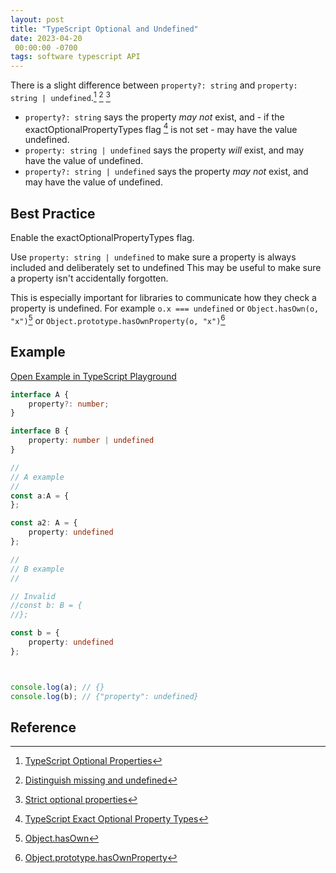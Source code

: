 ```yaml
---
layout: post
title: "TypeScript Optional and Undefined"
date: 2023-04-20
 00:00:00 -0700
tags: software typescript API
---
```


There is a slight difference between `property?: string` and `property: string | undefined`.[^typescript-optional-properties] [^3] [^4]

- `property?: string` says the property _may not_ exist, and - if the exactOptionalPropertyTypes flag [^2] is not set - may have the value undefined.
- `property: string | undefined` says the property _will_ exist, and may have the value of undefined.
- `property?: string | undefined` says the property _may not_ exist, and may have the value of undefined.

## Best Practice

Enable the exactOptionalPropertyTypes flag.

Use `property: string | undefined` to make sure a property is always included and deliberately set to undefined This may be useful to make sure a property isn't accidentally forgotten.

This is especially important for libraries to communicate how they check a property is undefined. For example `o.x === undefined` or `Object.hasOwn(o, "x")`[^object-has-own] or  `Object.prototype.hasOwnProperty(o, "x")`[^object-has-own-property]



## Example

[Open Example in TypeScript Playground](https://www.typescriptlang.org/play?#code/JYOwLgpgTgZghgYwgAgILIN4Chm+QBygHt9owBPAfgC5kQBXAWwCNoBuLAXyy1ElkQoAQphx5CJMuVoMW0ZAB9k9EABMIMUBFVceAej1YDaZBAAecRvgA2EI4YREQAZzDI41dAF5RnDlkcXNzgAJlpvUTwCYlIoCloVdU0QbS5-A3tkEXNLGzsMzIBJEAA3OGtgHQNA12RmWhEfbAM-Hhq3ZmQmsVwJWPjlNQ0tHVaeAKdnIlsAOmsiAHMACjgASjZkYwxuGumIOcWl5nXNvUwAIj6pc4Sh5O1OIA)

```typescript
interface A {
    property?: number;
}

interface B {
    property: number | undefined
}

//
// A example
//
const a:A = {
};

const a2: A = {
    property: undefined
};

//
// B example
//

// Invalid
//const b: B = {
//};

const b = {
    property: undefined
};



console.log(a); // {}
console.log(b); // {"property": undefined}
```


## Reference

[^typescript-optional-properties]: [TypeScript Optional Properties](https://www.typescriptlang.org/docs/handbook/2/everyday-types.html#optional-properties)

[^2]: [TypeScript Exact Optional Property Types](https://www.typescriptlang.org/tsconfig#exactOptionalPropertyTypes)

[^3]: [Distinguish missing and undefined](https://github.com/microsoft/TypeScript/issues/13195)

[^4]: [Strict optional properties](https://github.com/microsoft/TypeScript/pull/43947)

[^object-has-own]: [Object.hasOwn](https://developer.mozilla.org/en-US/docs/Web/JavaScript/Reference/Global_Objects/Object/hasOwn)

[^object-has-own-property]: [Object.prototype.hasOwnProperty](https://developer.mozilla.org/en-US/docs/Web/JavaScript/Reference/Global_Objects/Object/hasOwnProperty)